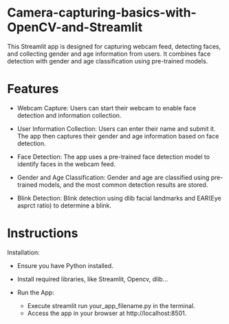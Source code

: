 # Camera-capturing-basics-with-OpenCV-and-Streamlit

This Streamlit app is designed for capturing webcam feed, detecting faces, and collecting gender and age information from users. It combines face detection with gender and age classification using pre-trained models.

# Features
- Webcam Capture: Users can start their webcam to enable face detection and information collection.

- User Information Collection: Users can enter their name and submit it. The app then captures their gender and age information based on face detection.

- Face Detection: The app uses a pre-trained face detection model to identify faces in the webcam feed.

- Gender and Age Classification: Gender and age are classified using pre-trained models, and the most common detection results are stored.

- Blink Detection: Blink detection using dlib facial landmarks and EAR(Eye asprct ratio) to determine a blink.

# Instructions
Installation:

- Ensure you have Python installed.
 
- Install required libraries, like Streamlit, Opencv, dlib...

- Run the App:
  - Execute streamlit run your_app_filename.py in the terminal.
  - Access the app in your browser at http://localhost:8501.
